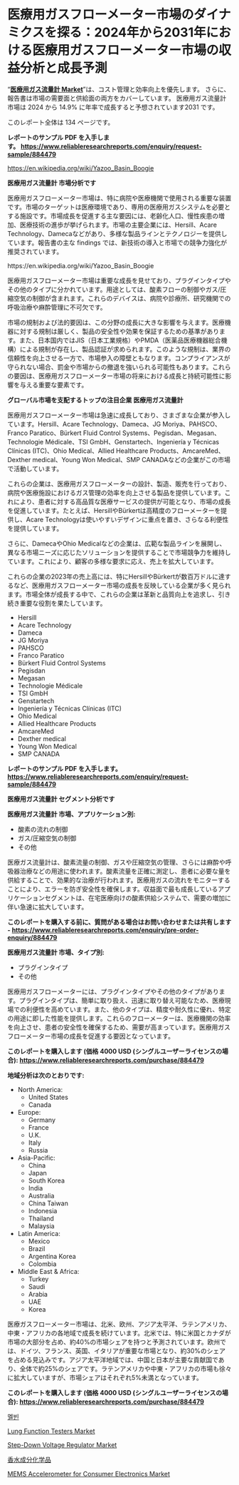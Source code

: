 <p><h1>医療用ガスフローメーター市場のダイナミクスを探る：2024年から2031年における医療用ガスフローメーター市場の収益分析と成長予測</h1></p><p>&ldquo;<strong><a href="https://www.reliableresearchreports.com/medical-gases-flowmeters-r884479">医療用ガス流量計 Market</a></strong>&rdquo;は、コスト管理と効率向上を優先します。 さらに、報告書は市場の需要面と供給面の両方をカバーしています。 医療用ガス流量計 市場は 2024 から 14.9% に年率で成長すると予想されています2031 です。</p>
<p>このレポート全体は 134 ページです。</p>
<p><strong>レポートのサンプル PDF を入手します。&nbsp;<a href="https://www.reliableresearchreports.com/enquiry/request-sample/884479">https://www.reliableresearchreports.com/enquiry/request-sample/884479</a></strong></p>
<p><a href="https://en.wikipedia.org/wiki/Yazoo_Basin_Boogie">https://en.wikipedia.org/wiki/Yazoo_Basin_Boogie</a></p>
<p><strong>医療用ガス流量計 市場分析です</strong></p>
<p><p>医療用ガスフローメーター市場は、特に病院や医療機関で使用される重要な装置です。市場のターゲットは医療環境であり、専用の医療用ガスシステムを必要とする施設です。市場成長を促進する主な要因には、老齢化人口、慢性疾患の増加、医療技術の進歩が挙げられます。市場の主要企業には、Hersill、Acare Technology、Damecaなどがあり、多様な製品ラインとテクノロジーを提供しています。報告書の主な findings では、新技術の導入と市場での競争力強化が推奨されています。</p></p>
<p>https://en.wikipedia.org/wiki/Yazoo_Basin_Boogie</p>
<p><p>医療用ガスフローメーター市場は重要な成長を見せており、プラグインタイプやその他のタイプに分かれています。用途としては、酸素フローの制御やガス/圧縮空気の制御が含まれます。これらのデバイスは、病院や診療所、研究機関での呼吸治療や麻酔管理に不可欠です。</p><p>市場の規制および法的要因は、この分野の成長に大きな影響を与えます。医療機器に対する規制は厳しく、製品の安全性や効果を保証するための基準があります。また、日本国内ではJIS（日本工業規格）やPMDA（医薬品医療機器総合機構）による規制が存在し、製品認証が求められます。このような規制は、業界の信頼性を向上させる一方で、市場参入の障壁ともなります。コンプライアンスが守られない場合、罰金や市場からの撤退を強いられる可能性もあります。これらの要因は、医療用ガスフローメーター市場の将来における成長と持続可能性に影響を与える重要な要素です。</p></p>
<p><strong>グローバル市場を支配するトップの注目企業 医療用ガス流量計</strong></p>
<p><p>医療用ガスフローメーター市場は急速に成長しており、さまざまな企業が参入しています。Hersill、Acare Technology、Dameca、JG Moriya、PAHSCO、Franco Paratico、Bürkert Fluid Control Systems、Pegisdan、Megasan、Technologie Médicale、TSI GmbH、Genstartech、Ingeniería y Técnicas Clínicas (ITC)、Ohio Medical、Allied Healthcare Products、AmcareMed、Dexther medical、Young Won Medical、SMP CANADAなどの企業がこの市場で活動しています。</p><p>これらの企業は、医療用ガスフローメーターの設計、製造、販売を行っており、病院や医療施設におけるガス管理の効率を向上させる製品を提供しています。これにより、患者に対する高品質な医療サービスの提供が可能となり、市場の成長を促進しています。たとえば、HersillやBürkertは高精度のフローメーターを提供し、Acare Technologyは使いやすいデザインに重点を置き、さらなる利便性を提供しています。</p><p>さらに、DamecaやOhio Medicalなどの企業は、広範な製品ラインを展開し、異なる市場ニーズに応じたソリューションを提供することで市場競争力を維持しています。これにより、顧客の多様な要求に応え、売上を拡大しています。</p><p>これらの企業の2023年の売上高には、特にHersillやBürkertが数百万ドルに達するなど、医療用ガスフローメーター市場の成長を反映している企業が多く見られます。市場全体が成長する中で、これらの企業は革新と品質向上を追求し、引き続き重要な役割を果たしています。</p></p>
<p><ul><li>Hersill</li><li>Acare Technology</li><li>Dameca</li><li>JG Moriya</li><li>PAHSCO</li><li>Franco Paratico</li><li>Bürkert Fluid Control Systems</li><li>Pegisdan</li><li>Megasan</li><li>Technologie Médicale</li><li>TSI GmbH</li><li>Genstartech</li><li>Ingeniería y Técnicas Clínicas (ITC)</li><li>Ohio Medical</li><li>Allied Healthcare Products</li><li>AmcareMed</li><li>Dexther medical</li><li>Young Won Medical</li><li>SMP CANADA</li></ul></p>
<p><strong>レポートのサンプル PDF を入手します。 <a href="https://www.reliableresearchreports.com/enquiry/request-sample/884479">https://www.reliableresearchreports.com/enquiry/request-sample/884479</a></strong></p>
<p><strong>医療用ガス流量計 セグメント分析です</strong></p>
<p><strong>医療用ガス流量計 市場、アプリケーション別:</strong></p>
<p><ul><li>酸素の流れの制御</li><li>ガス/圧縮空気の制御</li><li>その他</li></ul></p>
<p><p>医療ガス流量計は、酸素流量の制御、ガスや圧縮空気の管理、さらには麻酔や呼吸器治療などの用途に使われます。酸素流量を正確に測定し、患者に必要な量を供給することで、効果的な治療が行われます。医療用ガスの流れをモニターすることにより、エラーを防ぎ安全性を確保します。収益面で最も成長しているアプリケーションセグメントは、在宅医療向けの酸素供給システムで、需要の増加に伴い急速に拡大しています。</p></p>
<p><strong>このレポートを購入する前に、質問がある場合はお問い合わせまたは共有します - <a href="https://www.reliableresearchreports.com/enquiry/pre-order-enquiry/884479">https://www.reliableresearchreports.com/enquiry/pre-order-enquiry/884479</a></strong></p>
<p><strong>医療用ガス流量計 市場、タイプ別:</strong></p>
<p><ul><li>プラグインタイプ</li><li>その他</li></ul></p>
<p><p>医療用ガスフローメーターには、プラグインタイプやその他のタイプがあります。プラグインタイプは、簡単に取り扱え、迅速に取り替え可能なため、医療現場での利便性を高めています。また、他のタイプは、精度や耐久性に優れ、特定の用途に即した性能を提供します。これらのフローメーターは、医療機関の効率を向上させ、患者の安全性を確保するため、需要が高まっています。医療用ガスフローメーター市場の成長を促進する要因となっています。</p></p>
<p><strong>このレポートを購入します (価格 4000 USD (シングルユーザーライセンスの場合): <a href="https://www.reliableresearchreports.com/purchase/884479">https://www.reliableresearchreports.com/purchase/884479</a></strong></p>
<p><strong>地域分析は次のとおりです:</strong></p>
<p><ul>
    <li>
        North America:
        <ul>
            <li>United States</li>
            <li>Canada</li>
        </ul>
    </li>
    <li>
        Europe:
        <ul>
            <li>Germany</li>
            <li>France</li>
            <li>U.K.</li>
            <li>Italy</li>
            <li>Russia</li>
        </ul>
    </li>
    <li>
        Asia-Pacific:
        <ul>
            <li>China</li>
            <li>Japan</li>
            <li>South Korea</li>
            <li>India</li>
            <li>Australia</li>
            <li>China Taiwan</li>
            <li>Indonesia</li>
            <li>Thailand</li>
            <li>Malaysia</li>
        </ul>
    </li>
    <li>
        Latin America:
        <ul>
            <li>Mexico</li>
            <li>Brazil</li>
            <li>Argentina Korea</li>
            <li>Colombia</li>
        </ul>
    </li>
    <li>
        Middle East & Africa:
        <ul>
            <li>Turkey</li>
            <li>Saudi</li>
            <li>Arabia</li>
            <li>UAE</li>
            <li>Korea</li>
        </ul>
    </li>
    </ul></p>
<p><p>医療ガスフローメーター市場は、北米、欧州、アジア太平洋、ラテンアメリカ、中東・アフリカの各地域で成長を続けています。北米では、特に米国とカナダが市場の大部分を占め、約40%の市場シェアを持つと予測されています。欧州では、ドイツ、フランス、英国、イタリアが重要な市場となり、約30%のシェアを占める見込みです。アジア太平洋地域では、中国と日本が主要な貢献国であり、全体で約25%のシェアです。ラテンアメリカや中東・アフリカの市場も徐々に拡大していますが、市場シェアはそれぞれ5%未満となっています。</p></p>
<p><strong>このレポートを購入します (価格 4000 USD (シングルユーザーライセンスの場合): <a href="https://www.reliableresearchreports.com/purchase/884479">https://www.reliableresearchreports.com/purchase/884479</a></strong></p>
<p><p><a href="https://medium.com/@kelvinfeenrey98677/%EA%B8%80%EB%A1%9C%EB%B2%8C-%EB%A9%9C%EB%B9%88-%EC%8B%9C%EC%9E%A5-%EA%B7%9C%EB%AA%A8%EB%8A%94-%EC%97%B0%ED%8F%89%EA%B7%A0-%EC%84%B1%EC%9E%A5%EB%A5%A0-cagr-8-1-%EC%97%90-%EB%8F%84%EB%8B%AC%ED%95%A0-%EA%B2%83%EC%9C%BC%EB%A1%9C-%EC%98%88%EC%83%81%EB%90%98%EB%A9%B0-%EC%9D%B4-%EB%B3%B4%EA%B3%A0%EC%84%9C%EB%8A%94-2024%EB%85%84%EB%B6%80%ED%84%B0-2031%EB%85%84%EA%B9%8C%EC%A7%80%EC%9D%98-%EC%8B%9C%EC%9E%A5-%EC%84%B1%EC%9E%A5-%EB%8F%99%ED%96%A5-%EA%B8%B0%ED%9A%8C-%EB%B0%8F-%EC%A0%84%EB%A7%9D%EC%9D%84-%EB%8B%A4%EB%A3%B9%EB%8B%88%EB%8B%A4-561c2fcd139b">멜빈</a></p><p><a href="https://github.com/globismark/Market-Research-Report-List-5/blob/main/lung-function-testers-market.md">Lung Function Testers Market</a></p><p><a href="https://issuu.com/reportprime-2/docs/step-down-voltage-regulator-market-_e19048ca56db13">Step-Down Voltage Regulator Market</a></p><p><a href="https://medium.com/@shepardelmer/%E3%82%B0%E3%83%AD%E3%83%BC%E3%83%90%E3%83%AB%E9%A6%99%E6%B0%B4%E6%88%90%E5%88%86%E5%8C%96%E5%AD%A6%E5%B8%82%E5%A0%B4%E3%81%AE%E7%8A%B6%E6%B3%81-%E6%9C%AA%E6%9D%A5%E3%81%AE%E3%83%88%E3%83%AC%E3%83%B3%E3%83%89%E3%81%A8%E5%B8%82%E5%A0%B4%E6%88%A6%E7%95%A5%E4%BA%88%E6%B8%AC-2024-2031-9273daa8b000?postPublishedType=initial">香水成分化学品</a></p><p><a href="https://issuu.com/reportprime-2/docs/mems-accelerometer-for-consumer-ele_15b06464562cde">MEMS Accelerometer for Consumer Electronics Market</a></p></p>